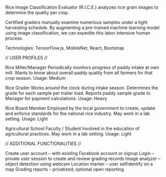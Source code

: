 Rice Image Classification Evaluator (R.I.C.E.) analyzes rice grain images to determine the
quality per crop. 

Certified graders manually examine numerious samples under a tight
harvesting schedule. By augmenting a pre-trained machine learning model using image classification, we
can expedite this labor intensive human process. 

Technologies: TensorFlow.js, MobileNet, React, Bootstrap


// USER PROFILES //

Rice Miller/Manager
Periodically monitors progress of paddy intake at own mill. Wants to know about overall 
paddy quality from all farmers for that crop season.
Usage: Medium

Rice Grader
Works around the clock during intake season. Determines the grade for each sample 
per trailer load. Reports paddy sample grade to Manager for payment calculations.
Usage: Heavy

Rice Board Member
Employed by the local government to create, update and enforce standards for the 
national rice industry. May work in a lab setting.
Usage: Light

Agricultural School Faculty / Student
Involved in the education of agricultural practices. May work in a lab setting.
Usage: Light


// ADDITIONAL FUNCTIONALITIES //

Create user account – with existing Facebook account or sign­up
Login – private user session to create and review grading records
Image analyzer – object detection using webcam
Location marker – user self­identify on a map
Grading reports – privatized; optional open reporting
